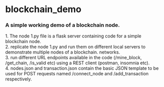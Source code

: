# blockchain_demo
<h3>A simple working demo of a blockchain node.</h3>
1. The node 1.py file is a flask server containing code for a simple blockchain node.<br>
2. replicate the node 1.py and run them on different local servers to demonstrate multiple nodes of a blockchain. networks.<br>
3. run different URL endpoints available in the code (/mine_block, /get_chain, /is_valid etc) using a REST client (postman, insomnia etc).<br>
4. nodes.json and transaction.json contain the basic JSON template to be used for POST requests named /connect_node and /add_transaction respectively.<br>
